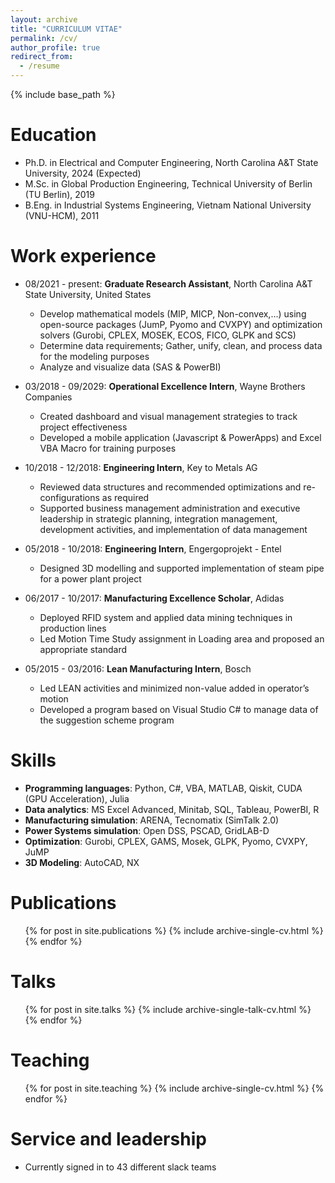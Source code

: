 ```yaml
---
layout: archive
title: "CURRICULUM VITAE"
permalink: /cv/
author_profile: true
redirect_from:
  - /resume
---
```


{% include base_path %}

Education
======
* Ph.D. in Electrical and Computer Engineering, North Carolina A&T State University, 2024 (Expected)
* M.Sc. in Global Production Engineering, Technical University of Berlin (TU Berlin), 2019
* B.Eng. in Industrial Systems Engineering, Vietnam National University (VNU-HCM), 2011

Work experience
======
* 08/2021 - present: **Graduate Research Assistant**, North Carolina A&T State University, United States
  * Develop mathematical models (MIP, MICP, Non-convex,...) using open-source packages (JumP, Pyomo and CVXPY) and optimization solvers (Gurobi, CPLEX, MOSEK, ECOS, FICO, GLPK and SCS)
  * Determine data requirements; Gather, unify, clean, and process data for the modeling purposes
  * Analyze and visualize data (SAS & PowerBI)

* 03/2018 - 09/2029: **Operational Excellence Intern**, Wayne Brothers Companies
  * Created dashboard and visual management strategies to track project effectiveness
  * Developed a mobile application (Javascript & PowerApps) and Excel VBA Macro for training purposes

* 10/2018 - 12/2018: **Engineering Intern**, Key to Metals AG
  * Reviewed data structures and recommended optimizations and re-configurations as required
  * Supported business management administration and executive leadership in strategic planning, integration management, development activities, and implementation of data management

* 05/2018 - 10/2018: **Engineering Intern**, Engergoprojekt - Entel
  * Designed 3D modelling and supported implementation of steam pipe for a power plant project

* 06/2017 - 10/2017: **Manufacturing Excellence Scholar**, Adidas
  * Deployed RFID system and applied data mining techniques in production lines
  * Led Motion Time Study assignment in Loading area and proposed an appropriate standard

* 05/2015 - 03/2016: **Lean Manufacturing Intern**, Bosch
  * Led LEAN activities and minimized non-value added in operator’s motion
  * Developed a program based on Visual Studio C# to manage data of the suggestion scheme program
  
Skills
======
* **Programming languages**: Python, C#, VBA, MATLAB, Qiskit, CUDA (GPU Acceleration), Julia
* **Data analytics**: MS Excel Advanced, Minitab, SQL, Tableau, PowerBI, R
* **Manufacturing simulation**: ARENA, Tecnomatix (SimTalk 2.0)
* **Power Systems simulation**: Open DSS, PSCAD, GridLAB-D
* **Optimization**: Gurobi, CPLEX, GAMS, Mosek, GLPK, Pyomo, CVXPY, JuMP
* **3D Modeling**: AutoCAD, NX

Publications
======
  <ul>{% for post in site.publications %}
    {% include archive-single-cv.html %}
  {% endfor %}</ul>
  
Talks
======
  <ul>{% for post in site.talks %}
    {% include archive-single-talk-cv.html %}
  {% endfor %}</ul>
  
Teaching
======
  <ul>{% for post in site.teaching %}
    {% include archive-single-cv.html %}
  {% endfor %}</ul>
  
Service and leadership
======
* Currently signed in to 43 different slack teams
